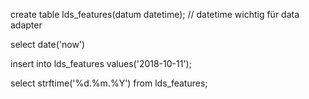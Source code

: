 create table lds_features(datum datetime); // datetime wichtig für data adapter

select date('now')

insert into lds_features values('2018-10-11');

select strftime('%d.%m.%Y') from lds_features;